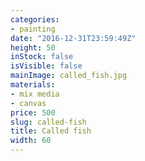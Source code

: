 ```yaml
---
categories:
- painting
date: "2016-12-31T23:59:49Z"
height: 50
inStock: false
isVisible: false
mainImage: called_fish.jpg
materials:
- mix media
- canvas
price: 500
slug: called-fish
title: Called fish
width: 60
---
```


